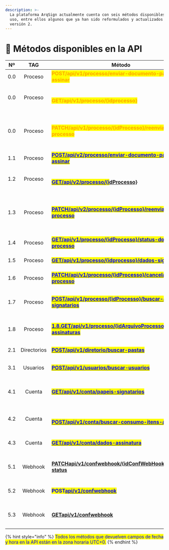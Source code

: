 ```yaml
---
description: >-
  La plataforma ArqSign actualmente cuenta con seis métodos disponibles para su
  uso, entre ellos algunos que ya han sido reformulados y actualizados para la
  versión 2.
---
```


# 🔳 Métodos disponibles en la API

<table><thead><tr><th width="78">Nº</th><th width="117" align="center">TAG</th><th width="439">Método</th><th width="113">Descrição</th><th>Versão</th><th>Status</th></tr></thead><tbody><tr><td>0.0</td><td align="center">Proceso</td><td><mark style="color:orange;"><strong>POST/api​/v1​/processo​/enviar-documento-para-assinar</strong></mark></td><td>Enviar proceso de firmas</td><td><mark style="color:orange;"><strong>1</strong></mark></td><td><mark style="color:orange;"><strong>Descontinuado. Utilizar</strong></mark> <a href="https://manual.arquivar.com/manual-arqsign/administracao/integracoes/api/metodos-disponiveis-na-api/1.-processo/1.1.post-api-v2-processo-enviar-documento-para-assinar"><mark style="color:orange;"><strong>V2.</strong></mark></a></td></tr><tr><td>0.0</td><td align="center">Proceso</td><td><br><mark style="color:orange;"><strong>GET​/api​/v1​/processo​/{idprocesso}</strong></mark>  </td><td>Buscar información del proceso de firmas</td><td><mark style="color:orange;"><strong>1</strong></mark></td><td><mark style="color:orange;"><strong>Descontinuado. Utilizar</strong></mark> <a href="https://manual.arquivar.com/manual-arqsign/administracao/integracoes/api/metodos-disponiveis-na-api/1.-processo/1.1.post-api-v2-processo-enviar-documento-para-assinar"><mark style="color:orange;"><strong>V2.</strong></mark></a></td></tr><tr><td>0.0</td><td align="center">Proceso</td><td><mark style="color:orange;"><strong>PATCH/api/v1/processo/{idProcesso}/reenviar-processo</strong></mark></td><td>Editar y reenviar el proceso para destinatarios pendientes de firmas</td><td><mark style="color:orange;"><strong>1</strong></mark></td><td><mark style="color:orange;"><strong>Descontinuado. Utilizar</strong></mark> <a href="https://manual.arquivar.com/manual-arqsign/administracao/integracoes/api/metodos-disponiveis-na-api/1.-processo/1.1.post-api-v2-processo-enviar-documento-para-assinar"><mark style="color:orange;"><strong>V2.</strong></mark></a></td></tr><tr><td>1.1</td><td align="center">Proceso</td><td><a href="1.-proceso/1.1.post-api-v2-processo-enviar-documento-para-assinar.md"><mark style="color:blue;"><strong>POST/api/v2/processo/enviar-documento-para-assinar</strong></mark></a></td><td>Enviar proceso de firmas</td><td><mark style="color:blue;"><strong>2</strong></mark></td><td><mark style="color:green;"><strong>Disponible</strong></mark></td></tr><tr><td>1.2</td><td align="center">Proceso</td><td><br><a href="1.-proceso/1.2.get-api-v2-processo-idprocesso.md"><mark style="color:blue;"><strong>GET/api/v2/processo/{i</strong></mark><strong>dProcesso}</strong></a></td><td>Buscar información del proceso de firmas</td><td><mark style="color:blue;"><strong>2</strong></mark></td><td><mark style="color:green;"><strong>Disponible</strong></mark></td></tr><tr><td>1.3</td><td align="center">Proceso</td><td><a href="1.-proceso/1.3.patch-api-v2-processo-idprocesso-reenviar-processo.md"><mark style="color:blue;"><strong>PATCH/api/v2/processo/{idProcesso}/reenviar-processo</strong></mark></a></td><td>Editar y reenviar el proceso para destinatarios pendientes de firmas</td><td><mark style="color:blue;"><strong>2</strong></mark></td><td><mark style="color:green;"><strong>Disponible</strong></mark></td></tr><tr><td>1.4</td><td align="center">Proceso</td><td><a href="1.-proceso/1.4.get-api-v1-processo-idprocesso-status-do-processo.md"><mark style="color:blue;"><strong>GET/api/v1/processo/{idProcesso}/status-do-processo</strong></mark></a></td><td>Buscar estado del proceso de firmas</td><td><mark style="color:blue;"><strong>1</strong></mark></td><td><mark style="color:green;"><strong>Disponible</strong></mark></td></tr><tr><td>1.5</td><td align="center">Proceso</td><td><a href="1.-proceso/1.5.get-api-v1-processo-idprocesso-dados-signatarios.md"><mark style="color:blue;"><strong>GET/api/v1/processo/{idprocesso}/dados-signatarios</strong></mark></a></td><td>Buscar datos de los firmantes</td><td><mark style="color:blue;"><strong>1</strong></mark></td><td><mark style="color:green;"><strong>Disponible</strong></mark></td></tr><tr><td>1.6</td><td align="center">Proceso</td><td><a href="1.-proceso/1.6.patch-api-v1-processo-idprocesso-cancelar-processo.md"><mark style="color:blue;"><strong>PATCH/api/v1/processo/{idProcesso}/cancelar-processo</strong></mark></a></td><td>Cancelar el proceso de firmas</td><td><mark style="color:blue;"><strong>1</strong></mark></td><td><mark style="color:green;"><strong>Disponible</strong></mark></td></tr><tr><td>1.7</td><td align="center">Proceso</td><td><a href="1.-proceso/1.7.post-api-v1-processo-idprocesso-buscar-anexos-signatarios.md"><mark style="color:blue;"><strong>POST/api/v1/processo/{idProcesso}/buscar-anexos-signatarios</strong></mark></a></td><td>Buscar anexos de los firmantes del proceso de firmas</td><td><mark style="color:blue;"><strong>1</strong></mark></td><td><mark style="color:green;"><strong>Disponible</strong></mark></td></tr><tr><td>1.8</td><td align="center">Proceso</td><td><a href="1.-proceso/1.8.get-api-v1-processo-idarquivoprocesso-registro-assinaturas.md"><mark style="color:blue;"><strong>1.8.GET/api/v1/processo/{idArquivoProcesso}/registro-assinaturas</strong></mark></a></td><td>Buscar registros de firma de un documento</td><td><mark style="color:blue;"><strong>1</strong></mark></td><td><mark style="color:green;"><strong>Disponible</strong></mark></td></tr><tr><td>2.1</td><td align="center">Directorios</td><td><a href="2.-directorios/2.1.post-api-v1-diretorio-buscar-pastas.md"><mark style="color:blue;"><strong>POST/api/v1/diretorio/buscar-pastas</strong></mark></a></td><td>Buscar datos de la carpeta</td><td><mark style="color:blue;"><strong>1</strong></mark></td><td><mark style="color:green;"><strong>Disponible</strong></mark></td></tr><tr><td>3.1</td><td align="center">Usuarios</td><td><a href="3.-usuarios/3.1.post-api-v1-usuarios-buscar-usuarios.md"><mark style="color:blue;"><strong>POST/api/v1/usuarios/buscar-usuarios</strong></mark></a></td><td>Buscar datos de los usuarios de la cuenta</td><td><mark style="color:blue;"><strong>1</strong></mark></td><td><mark style="color:green;"><strong>Disponible</strong></mark></td></tr><tr><td>4.1</td><td align="center">Cuenta</td><td><a href="4.-cuenta/4.1.get-api-v1-conta-papeis-signatarios.md"><mark style="color:blue;"><strong>GET/api/v1/conta/papeis-signatarios</strong></mark></a></td><td>Buscar datos de los roles de firmantes de la cuenta</td><td><mark style="color:blue;"><strong>1</strong></mark></td><td><mark style="color:green;"><strong>Disponible</strong></mark></td></tr><tr><td>4.2</td><td align="center">Cuenta</td><td><br><a href="4.-cuenta/4.2.post-api-v1-conta-buscar-consumo-itens-assinatura.md"><mark style="color:blue;"><strong>POST/api/v1/conta/buscar-consumo-itens-assinatura</strong></mark></a></td><td>Buscar el uso y consumo de los ítems de firma de la cuenta</td><td><mark style="color:blue;"><strong>1</strong></mark></td><td><mark style="color:green;"><strong>Disponible</strong></mark></td></tr><tr><td>4.3</td><td align="center">Cuenta</td><td><a href="4.-cuenta/4.3.get-api-v1-conta-dados-assinatura.md"><mark style="color:blue;"><strong>GET/api/v1/conta/dados-assinatura</strong></mark></a></td><td>Buscar datos de la firma de la cuenta</td><td><mark style="color:blue;"><strong>1</strong></mark></td><td><mark style="color:green;"><strong>Disponible</strong></mark></td></tr><tr><td>5.1</td><td align="center">Webhook</td><td><a href="https://manual.arquivar.com/manual-arqsign/administracao/integracoes/api/metodos-disponiveis-na-api/5.-webhook/5.1.patch-api-v1-confwebhook-idconfwebhook-alterar-status"><strong>PATCHapi/v1/confwebhook/{idConfWebHook}/alterar-status</strong></a></td><td>Cambiar el estado de la configuración de Webhook</td><td><mark style="color:blue;"><strong>1</strong></mark></td><td><mark style="color:green;"><strong>Disponible</strong></mark></td></tr><tr><td>5.2</td><td align="center">Webhook</td><td><mark style="color:blue;"><strong>POST</strong></mark><a href="https://manual.arquivar.com/manual-arqsign/administracao/integracoes/api/metodos-disponiveis-na-api/5.-webhook/5.2.post-api-v1-confwebhook"><mark style="color:blue;"><strong>api/v1/confwebhook</strong></mark></a></td><td>Registrar configuración de Webhook</td><td><mark style="color:blue;"><strong>1</strong></mark></td><td><mark style="color:green;"><strong>Disponible</strong></mark></td></tr><tr><td>5.3</td><td align="center">Webhook</td><td><a href="https://manual.arquivar.com/manual-arqsign/administracao/integracoes/api/metodos-disponiveis-na-api/5.-webhook/5.3.get-api-v1-confwebhook"><strong>GETapi/v1/confwebhook</strong></a></td><td>Buscar las configuraciones de Webhook de la cuenta</td><td><mark style="color:blue;"><strong>1</strong></mark></td><td><mark style="color:green;"><strong>Disponible</strong></mark></td></tr></tbody></table>

{% hint style="info" %}
<mark style="color:blue;">Todos los métodos que devuelven campos de fecha y hora en la API están en la zona horaria UTC+0.</mark>
{% endhint %}

